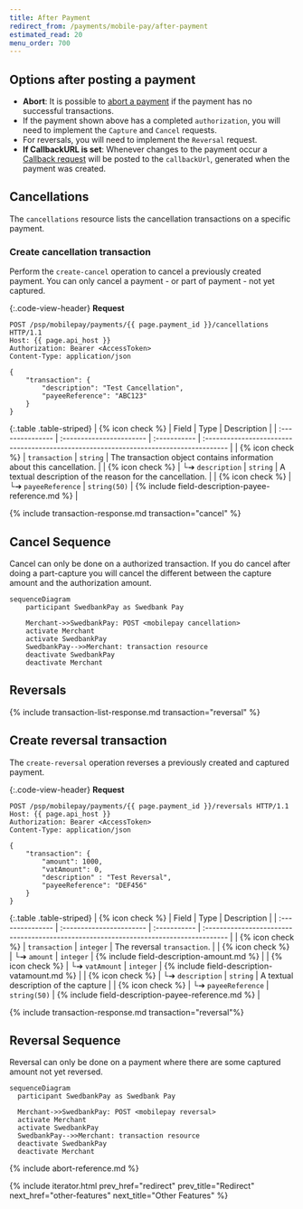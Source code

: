 ```yaml
---
title: After Payment
redirect_from: /payments/mobile-pay/after-payment
estimated_read: 20
menu_order: 700
---
```


## Options after posting a payment

*   **Abort**: It is possible to [abort a payment][abort] if the payment has no
    successful transactions.
*   If the payment shown above has a completed `authorization`, you will need to
    implement the `Capture` and `Cancel` requests.
*   For reversals, you will need to implement the `Reversal` request.
*   **If CallbackURL is set**: Whenever changes to the payment occur a [Callback
    request][technical-reference-callback] will be posted to the `callbackUrl`,
    generated when the payment was created.

## Cancellations

The `cancellations` resource lists the cancellation transactions on a
specific payment.

### Create cancellation transaction

Perform the `create-cancel` operation to cancel a previously created payment.
You can only cancel a payment - or part of payment - not yet captured.

{:.code-view-header}
**Request**

```http
POST /psp/mobilepay/payments/{{ page.payment_id }}/cancellations HTTP/1.1
Host: {{ page.api_host }}
Authorization: Bearer <AccessToken>
Content-Type: application/json

{
    "transaction": {
        "description": "Test Cancellation",
        "payeeReference": "ABC123"
    }
}
```

{:.table .table-striped}
| {% icon check %}︎ | Field                    | Type         | Description                                                                           |
| :--------------- | :----------------------- | :----------- | :------------------------------------------------------------------------------------ |
| {% icon check %}︎ | `transaction`            | `string`     | The transaction object contains information about this cancellation.                  |
| {% icon check %}︎ | └➔&nbsp;`description`    | `string`     | A textual description of the reason for the cancellation.                             |
| {% icon check %}︎ | └➔&nbsp;`payeeReference` | `string(50)` | {% include field-description-payee-reference.md %} |

{% include transaction-response.md transaction="cancel" %}

## Cancel Sequence

Cancel can only be done on a authorized transaction.
If you do cancel after doing a part-capture you will cancel the different
between the capture amount and the authorization amount.

```mermaid
sequenceDiagram
    participant SwedbankPay as Swedbank Pay

    Merchant->>SwedbankPay: POST <mobilepay cancellation>
    activate Merchant
    activate SwedbankPay
    SwedbankPay-->>Merchant: transaction resource
    deactivate SwedbankPay
    deactivate Merchant
```

## Reversals

{% include transaction-list-response.md transaction="reversal" %}

## Create reversal transaction

The `create-reversal` operation reverses a previously created and
captured payment.

{:.code-view-header}
**Request**

```http
POST /psp/mobilepay/payments/{{ page.payment_id }}/reversals HTTP/1.1
Host: {{ page.api_host }}
Authorization: Bearer <AccessToken>
Content-Type: application/json

{
    "transaction": {
        "amount": 1000,
        "vatAmount": 0,
        "description" : "Test Reversal",
        "payeeReference": "DEF456"
    }
}
```

{:.table .table-striped}
| {% icon check %}︎ | Field                    | Type         | Description                                                                           |
| :--------------- | :----------------------- | :----------- | :------------------------------------------------------------------------------------ |
| {% icon check %}︎ | `transaction`            | `integer`    | The reversal `transaction`.                                                           |
| {% icon check %}︎ | └➔&nbsp;`amount`         | `integer`    | {% include field-description-amount.md %}                                             |
| {% icon check %}︎ | └➔&nbsp;`vatAmount`      | `integer`    | {% include field-description-vatamount.md %}                                          |
| {% icon check %}︎ | └➔&nbsp;`description`    | `string`     | A textual description of the capture                                                  |
| {% icon check %}︎ | └➔&nbsp;`payeeReference` | `string(50)` | {% include field-description-payee-reference.md %} |

{% include transaction-response.md transaction="reversal"%}

## Reversal Sequence

Reversal can only be done on a payment where there are some
captured amount not yet reversed.

```mermaid
sequenceDiagram
  participant SwedbankPay as Swedbank Pay

  Merchant->>SwedbankPay: POST <mobilepay reversal>
  activate Merchant
  activate SwedbankPay
  SwedbankPay-->>Merchant: transaction resource
  deactivate SwedbankPay
  deactivate Merchant
```

{% include abort-reference.md %}

{% include iterator.html prev_href="redirect"
                         prev_title="Redirect"
                         next_href="other-features"
                         next_title="Other Features" %}

[abort]: /payment-instruments/mobile-pay/after-payment#abort
[technical-reference-callback]: /payment-instruments/mobile-pay/other-features#callback
